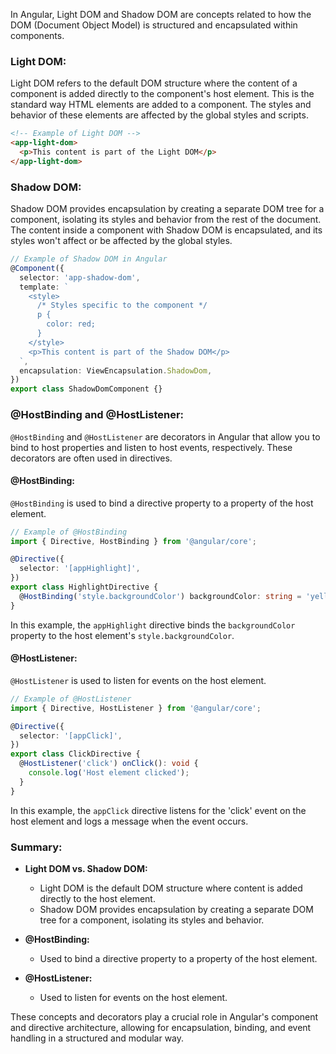 In Angular, Light DOM and Shadow DOM are concepts related to how the DOM (Document Object Model) is structured and encapsulated within components.

### Light DOM:

Light DOM refers to the default DOM structure where the content of a component is added directly to the component's host element. This is the standard way HTML elements are added to a component. The styles and behavior of these elements are affected by the global styles and scripts.

```html
<!-- Example of Light DOM -->
<app-light-dom>
  <p>This content is part of the Light DOM</p>
</app-light-dom>
```

### Shadow DOM:

Shadow DOM provides encapsulation by creating a separate DOM tree for a component, isolating its styles and behavior from the rest of the document. The content inside a component with Shadow DOM is encapsulated, and its styles won't affect or be affected by the global styles.

```typescript
// Example of Shadow DOM in Angular
@Component({
  selector: 'app-shadow-dom',
  template: `
    <style>
      /* Styles specific to the component */
      p {
        color: red;
      }
    </style>
    <p>This content is part of the Shadow DOM</p>
  `,
  encapsulation: ViewEncapsulation.ShadowDom,
})
export class ShadowDomComponent {}
```

### @HostBinding and @HostListener:

`@HostBinding` and `@HostListener` are decorators in Angular that allow you to bind to host properties and listen to host events, respectively. These decorators are often used in directives.

#### @HostBinding:

`@HostBinding` is used to bind a directive property to a property of the host element.

```typescript
// Example of @HostBinding
import { Directive, HostBinding } from '@angular/core';

@Directive({
  selector: '[appHighlight]',
})
export class HighlightDirective {
  @HostBinding('style.backgroundColor') backgroundColor: string = 'yellow';
}
```

In this example, the `appHighlight` directive binds the `backgroundColor` property to the host element's `style.backgroundColor`.

#### @HostListener:

`@HostListener` is used to listen for events on the host element.

```typescript
// Example of @HostListener
import { Directive, HostListener } from '@angular/core';

@Directive({
  selector: '[appClick]',
})
export class ClickDirective {
  @HostListener('click') onClick(): void {
    console.log('Host element clicked');
  }
}
```

In this example, the `appClick` directive listens for the 'click' event on the host element and logs a message when the event occurs.

### Summary:

- **Light DOM vs. Shadow DOM:**
  - Light DOM is the default DOM structure where content is added directly to the host element.
  - Shadow DOM provides encapsulation by creating a separate DOM tree for a component, isolating its styles and behavior.

- **@HostBinding:**
  - Used to bind a directive property to a property of the host element.

- **@HostListener:**
  - Used to listen for events on the host element.

These concepts and decorators play a crucial role in Angular's component and directive architecture, allowing for encapsulation, binding, and event handling in a structured and modular way.

